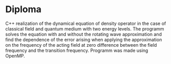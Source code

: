 # Diploma
C++ realization of the dynamical equation of density operator in the case of classical field and quantum medium with two energy levels. 
The programm solves the equation with and without the rotating wave approximation and find the dependence of the error arising when 
applying the approximation on the frequency of the acting field at zero difference between the field frequency and the transition frequency.
Programm was made using OpenMP. 
